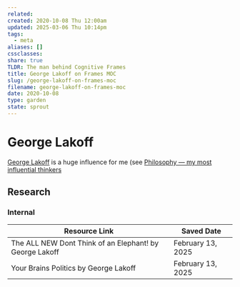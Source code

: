 ```yaml
---
related: 
created: 2020-10-08 Thu 12:00am
updated: 2025-03-06 Thu 10:14pm
tags:
  - meta
aliases: []
cssclasses: 
share: true
TLDR: The man behind Cognitive Frames
title: George Lakoff on Frames MOC
slug: /george-lakoff-on-frames-moc
filename: george-lakoff-on-frames-moc
date: 2020-10-08
type: garden
state: sprout
---
```


# George Lakoff

[George Lakoff](https://cogweb.ucla.edu/CogSci/Lakoff.html) is a huge influence for me (see [Philosophy — my most influential thinkers](/garden/philosophy-my-most-influential-thinkers/)

## Research

### Internal

| Resource Link                                                                                                                    | Saved Date        |
| -------------------------------------------------------------------------------------------------------------------------------- | ----------------- |
| The ALL NEW Dont Think of an Elephant! by George Lakoff | February 13, 2025 |
| Your Brains Politics by George Lakoff                                     | February 13, 2025 |


